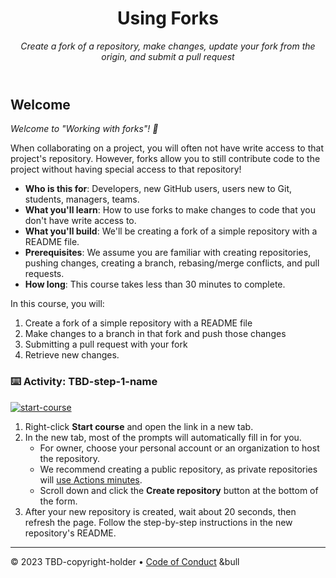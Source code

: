 <header>

<!--
  <<< Author notes: Course header >>>
  Read <https://skills.github.com/quickstart> for more information about how to build courses using this template.
  Include a 1280×640 image, course name in sentence case, and a concise description in emphasis.
  In your repository settings: enable template repository, add your 1280×640 social image, auto delete head branches.
  Next to "About", add description & tags; disable releases, packages, & environments.
  Add your open source license, GitHub uses the MIT license.
-->

# Using Forks

_Create a fork of a repository, make changes, update your fork from the origin, and submit a pull request_

</header>

<!--
  <<< Author notes: Step 1 >>>
  Choose 3-5 steps for your course.
  The first step is always the hardest, so pick something easy!
  Link to docs.github.com for further explanations.
  Encourage users to open new tabs for steps!
  TBD-step-1-notes.
-->

## Welcome

_Welcome to "Working with forks"! :wave:_

When collaborating on a project, you will often not have write access to that project's repository. However, forks allow you to still contribute code to the project without having special access to that repository! 

- **Who is this for**: Developers, new GitHub users, users new to Git, students, managers, teams.
- **What you'll learn**: How to use forks to make changes to code that you don't have write access to.
- **What you'll build**: We'll be creating a fork of a simple repository with a README file.
- **Prerequisites**: We assume you are familiar with creating repositories, pushing changes, creating a branch, rebasing/merge conflicts, and pull requests.
- **How long**: This course takes less than 30 minutes to complete.
  
In this course, you will:

1. Create a fork of a simple repository with a README file
2. Make changes to a branch in that fork and push those changes
3. Submitting a pull request with your fork
4. Retrieve new changes.

### :keyboard: Activity: TBD-step-1-name
[![start-course](https://user-images.githubusercontent.com/1221423/235727646-4a590299-ffe5-480d-8cd5-8194ea184546.svg)](https://github.com/new?template_owner=e-perl-NOAA&template_name=test-skills-training-template&owner=%40me&name=e-perl-NOAA-test-skills-training-template&description=My+clone+repository&visibility=public)

1. Right-click **Start course** and open the link in a new tab.
2. In the new tab, most of the prompts will automatically fill in for you.
   - For owner, choose your personal account or an organization to host the repository.
   - We recommend creating a public repository, as private repositories will [use Actions minutes](https://docs.github.com/en/billing/managing-billing-for-github-actions/about-billing-for-github-actions).
   - Scroll down and click the **Create repository** button at the bottom of the form.
3. After your new repository is created, wait about 20 seconds, then refresh the page. Follow the step-by-step instructions in the new repository's README.

<footer>

<!--
  <<< Author notes: Footer >>>
  Add a link to get support, GitHub status page, code of conduct, license link.
-->

---

<!-- Get help: [TBD-support](TBD-support-link) &bull; [Review the GitHub status page](https://www.githubstatus.com/)-->

&copy; 2023 TBD-copyright-holder &bull; [Code of Conduct](https://www.contributor-covenant.org/version/2/1/code_of_conduct/code_of_conduct.md) &bull

</footer>
